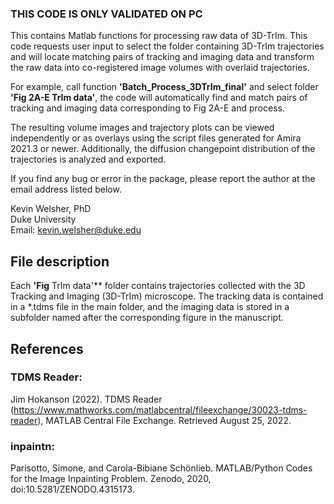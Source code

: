 ### **THIS CODE IS ONLY VALIDATED ON PC**

This contains Matlab functions for processing raw data of 3D-TrIm. This 
code requests user input to select the folder containing 3D-TrIm 
trajectories and will locate matching pairs of tracking and imaging data 
and transform the raw data into co-registered image volumes with overlaid 
trajectories. 

For example, call function **'Batch_Process_3DTrIm_final'** and select folder 
**'Fig 2A-E TrIm data'**, the code will automatically find and match pairs of tracking 
and imaging data corresponding to Fig 2A-E and process. 

The resulting volume images and trajectory plots can be viewed independently 
or as overlays using the script files generated for Amira 2021.3 or newer. 
Additionally, the diffusion changepoint distribution of the trajectories is 
analyzed and exported.

If you find any bug or error in the package, please report the author at 
the email address listed below. 

Kevin Welsher, PhD<br>
Duke University<br>
Email: kevin.welsher@duke.edu

## File description 
Each **'Fig** TrIm data'** folder contains trajectories collected with the 3D Tracking and Imaging (3D-TrIm) microscope. The tracking data is contained in a *.tdms file in the main folder, and the imaging data is stored in a subfolder named after the corresponding figure in the manuscript.

## References
### TDMS Reader:
Jim Hokanson (2022). TDMS Reader (https://www.mathworks.com/matlabcentral/fileexchange/30023-tdms-reader), MATLAB Central File Exchange. Retrieved August 25, 2022.
### inpaintn:
Parisotto, Simone, and Carola-Bibiane Schönlieb. MATLAB/Python Codes for the Image Inpainting Problem. Zenodo, 2020, doi:10.5281/ZENODO.4315173.
